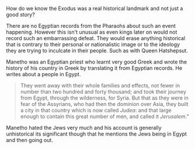 How do we know the Exodus was a real historical landmark and not just a good story?

There are no Egyptian records from the Pharaohs about such an event happening. However this isn't unusual as even kings later on would not record such an embarrassing defeat. They would erase anything historical that is contrary to their personal or nationalistic image or to the ideology they are trying to inculcate in their people. Such as with Queen Hatshepsut.

Manetho was an Egyptian priest who learnt very good Greek and wrote the history of his country in Greek by translating it from Egyptian records. He writes about a people in Egypt.

> They went away with their whole families and effects, not fewer in number than two hundred and forty thousand; and took their journey from Egypt, through the wilderness, for Syria. But that as they were in fear of the Assyrians, who had then the dominion over Asia, they built a city in that country which is now called _Judea_: and that large enough to contain this great number of men, and called it _Jerusalem_.”

Manetho hated the Jews very much and his account is generally unhistorical its significant though that he mentions the Jews being in Egypt and then going out.
